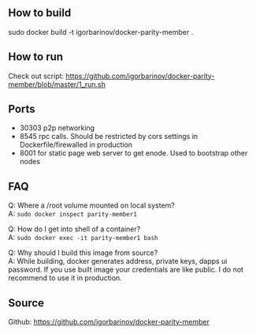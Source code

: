 ## How to build
sudo docker build -t igorbarinov/docker-parity-member .

## How to run
Check out script:
https://github.com/igorbarinov/docker-parity-member/blob/master/1_run.sh

## Ports
* 30303  p2p networking
* 8545 rpc calls. Should be restricted by cors settings in Dockerfile/firewalled in production
* 8001 for static page web server to get enode. Used to bootstrap other nodes

## FAQ
Q: Where a /root volume mounted on local system?<br />
A: `sudo docker inspect parity-member1 `

Q: How do I get into shell of a container?<br />
A:  `sudo docker exec -it parity-member1 bash`

Q: Why should I  build this image from source?<br />
A: While building, docker generates address, private keys, dapps ui password. If you use built image your credentials are like public. I do not recommend to use it in production.

## Source
Github: https://github.com/igorbarinov/docker-parity-member
